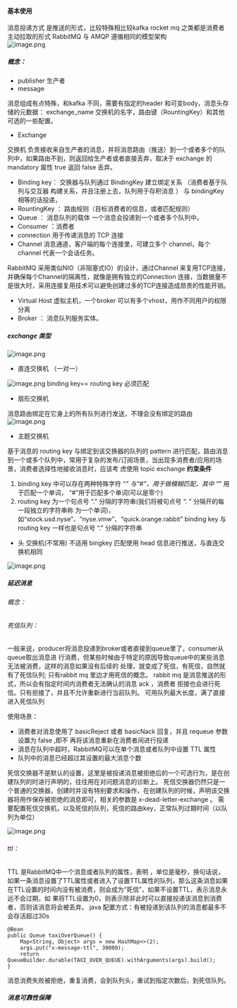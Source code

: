 #### 基本使用
消息投递方式 是推送的形式，比较特殊相比较kafka  rocket mq 之类都是消费者主动拉取的形式
RabbitMQ 与 AMQP 遵循相同的模型架构  
![image.png](https://cdn.nlark.com/yuque/0/2023/png/21492435/1678170574708-5ec7d5d2-d310-434c-a83a-53e09d862871.png#averageHue=%23f2ebe3&clientId=ud7ecbde6-35b2-4&from=paste&height=220&id=ucdb490cd&originHeight=440&originWidth=1612&originalType=binary&ratio=2&rotation=0&showTitle=false&size=268530&status=done&style=none&taskId=ucd3975ac-b556-440b-bef9-7fd95fa2ab5&title=&width=806)
##### 概念：

- publisher 生产者
- message 

消息组成有点特殊，和kafka 不同，需要有指定的header 和可变body，消息头存储的元数据： exchange_name 交换机的名字，路由键（RountingKey）和其他可选的一些配置。

- Exchange

交换机 负责接收来自生产者的消息，并将消息路由（推送）到一个或者多个的队列中，如果路由不到，则返回给生产者或者直接丢弃，取决于 exchange 的mandatory 属性 true 返回 false 丢弃。

- Binding key： 交换器与队列通过 BindingKey 建立绑定关系 （消费者基于队列与交互器 构建关系，并且注册上去，队列用于存积消息 ） 与 bindingKey 相等的话投递，
- RountingKey ： 路由规则（目标消费者的信息，或者匹配规则）
- Queue  ： 消息队列的载体 一个消息会投递到一个或者多个队列中。
- Consumer ：消费者
- connection 用于传递消息的 TCP 连接
- Channel 消息通道，客户端的每个连接里，可建立多个 channel，每个channel 代表一个会话任务。

RabbitMQ 采用类似NIO（非阻塞式IO）的设计，通过Channel 来复用TCP连接，并确保每个Channel的隔离性，就像是拥有独立的Connection 连接，当数据量不是很大时，采用连接复用技术可以避免创建过多的TCP连接造成昂贵的性能开销。

- Virtual Host 虚拟主机，一个broker 可以有多个vhost，用作不同用户的权限分离
- Broker ： 消息队列服务实体。

##### exchange 类型
![image.png](https://cdn.nlark.com/yuque/0/2023/png/21492435/1678173691444-6b8637f9-fd3b-4179-8bd3-41baf548345a.png#averageHue=%23efefef&clientId=ud7ecbde6-35b2-4&from=paste&height=289&id=uea58d386&originHeight=578&originWidth=1662&originalType=binary&ratio=2&rotation=0&showTitle=false&size=220241&status=done&style=none&taskId=u121499d8-6a7b-485a-8acf-13c5a4761ee&title=&width=831)

- 直连交换机 （一对一）

![image.png](https://cdn.nlark.com/yuque/0/2023/png/21492435/1678173739157-4e036fd7-e8d7-4bc7-8073-eebde061e4d8.png#averageHue=%2342403f&clientId=ud7ecbde6-35b2-4&from=paste&height=441&id=ub623d84a&originHeight=882&originWidth=1668&originalType=binary&ratio=2&rotation=0&showTitle=false&size=397990&status=done&style=none&taskId=u7768e860-f5dd-4fad-a864-a7606eaa779&title=&width=834)
binding key== routing key 必须匹配

- 扇形交换机

消息路由绑定在它身上的所有队列进行发送，不理会没有绑定的路由
![image.png](https://cdn.nlark.com/yuque/0/2023/png/21492435/1678173953895-d928c42b-21d4-481c-9ca4-91581d7cd0a1.png#averageHue=%23787776&clientId=ud7ecbde6-35b2-4&from=paste&height=621&id=u8ecb2594&originHeight=1242&originWidth=1660&originalType=binary&ratio=2&rotation=0&showTitle=false&size=500002&status=done&style=none&taskId=ua7addbbf-afc2-4547-8dc4-e46b2aea44a&title=&width=830)

- 主题交换机 

基于消息的 routing key 与绑定到该交换器的队列的 pattern 进行匹配，路由消息到一个或多个队列中，常用于复杂的发布/订阅场景，当出现多消费者/应用的场景，消费者选择性地接收消息时，应该考 虑使用 topic exchange
**约束条件**

   1. binding key 中可以存在两种特殊字符 “_” 与“#”，用于做模糊匹配，其中 “_” 用于匹配一个单词， “#”用于匹配多个单词(可以是零个)
   2. routing key 为一个句点号 “.” 分隔的字符串(我们将被句点号 “. ” 分隔开的每一段独立的字符串称 为一个单词)，如“stock.usd.nyse”、“nyse.vmw”、“quick.orange.rabbit”
binding key 与 routing key 一样也是句点号 “.” 分隔的字符串

- 头 交换机(不常用)   不适用 bingkey 匹配使用 head 信息进行推送，与直连交换机相同

![image.png](https://cdn.nlark.com/yuque/0/2023/png/21492435/1678174134357-c19f0133-6526-4275-aca8-0d5ca8be28e6.png#averageHue=%23eeeeee&clientId=ud7ecbde6-35b2-4&from=paste&height=417&id=uefef03bb&originHeight=834&originWidth=1678&originalType=binary&ratio=2&rotation=0&showTitle=false&size=343776&status=done&style=none&taskId=u072270b5-f4ff-4fc4-ad62-2068a166bf4&title=&width=839)
##### 延迟消息
###### 概念：
###### 死信队列：
一般来说，producer将消息投递到broker或者直接到queue里了，consumer从queue取出消息进 行消费，但某些时候由于特定的原因导致queue中的某些消息无法被消费，这样的消息如果没有后续的 处理，就变成了死信，有死信，自然就有了死信队列;
只有rabbit mq 里边才用死信的概念。 rabbit mq 是消息推送的形式，所以会有指定时间内消费者无法确认的消息 ack ，消费者 拒接也会进行死信。只有拒接了，并且不允许重新进行当前队列。 可用队列最大长度，满了直接进入死信队列

使用场景：

   - 消费者对消息使用了 basicReject 或者 basicNack 回复，并且 requeue 参数设置为 false ,即不 再将该消息重新在消费者间进行投递 
   - 消息在队列中超时，RabbitMQ可以在单个消息或者队列中设置 TTL 属性
   -  队列中的消息已经超过其设置的最大消息个数

死信交换器不是默认的设置，这里是被投递消息被拒绝后的一个可选行为，是在创建队列的时进行声明的，往往用在对问题消息的诊断上。
死信交换器仍然只是一个普通的交换器，创建时并没有特别要求和操作，在创建队列的时候，声明该交换器将用作保存被拒绝的消息即可，相关的参数是 x-dead-letter-exchange 。
需要配置死信交换机，以及死信的队列，死信的路由key，正常队列过期时间（以队列为单位）

![image.png](https://cdn.nlark.com/yuque/0/2023/png/21492435/1678351746978-e1d79fec-c1df-47a0-b87a-fb513ae7d195.png#averageHue=%23fcfaf7&clientId=uad46194b-f3aa-4&from=paste&height=403&id=u3079d2d1&originHeight=806&originWidth=1558&originalType=binary&ratio=2&rotation=0&showTitle=false&size=307242&status=done&style=none&taskId=u191fcd97-a49e-4728-98fe-fdcfd60ec1c&title=&width=779)

###### ttl：
TTL 是RabbitMQ中一个消息或者队列的属性，表明 ，单位是毫秒，换句话说，如果一条消息设置了TTL属性或者进入了设置TTL属性的队列，那么这条消息如果在TTL设置的时间内没有被消费，则会成为“死信”，如果不设置TTL，表示消息永远不会过期，如 果将TTL设置为0，则表示除非此时可以直接投递该消息到消费者，否则该消息将会被丢弃。 java 配置方式：有被投递到该队列的消息都最多不会存活超过30s
```
@Bean
public Queue taxiOverQueue() {
    Map<String, Object> args = new HashMap<>(2);
    args.put("x-message-ttl", 30000);
    return QueueBuilder.durable(TAXI_OVER_QUEUE).withArguments(args).build();
}
```
消息消费失败被拒绝，重复消费，会到队列头，重试到指定次数后，到死信队列。
##### 消息可靠性保障

